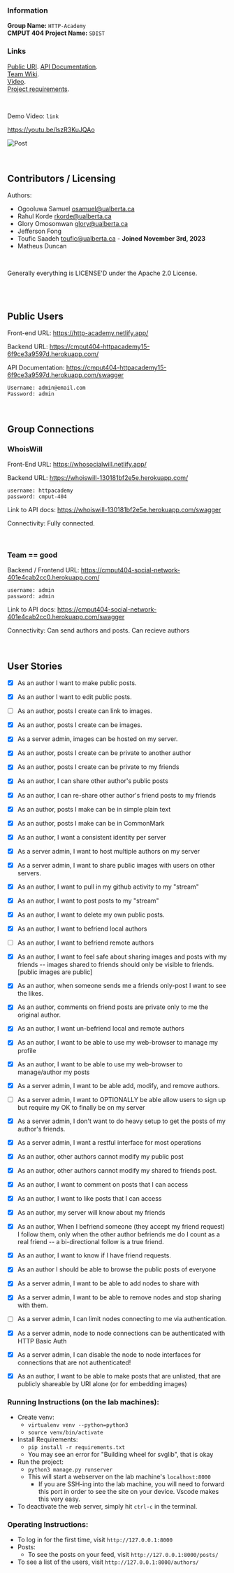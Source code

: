 
### Information
**Group Name:** `HTTP-Academy`  
**CMPUT 404 Project Name:** `SDIST`  

### Links
[Public URI](https://chimp-chat-1e0cca1cc8ce.herokuapp.com/). 
[API Documentation](https://cmput404-httpacademy15-6f9ce3a9597d.herokuapp.com/swagger).   
[Team Wiki](https://github.com/uofa-cmput404/404f23project-http-academy/wiki).   
[Video](https://youtu.be/lszR3KuJQAo).   
[Project requirements](https://github.com/uofa-cmput404/project-socialdistribution/blob/master/project.org).  

<br>

Demo Video: `link`

https://youtu.be/lszR3KuJQAo

![Post](profile.png)



<br>

## Contributors / Licensing

Authors:
    
* Ogooluwa Samuel osamuel@ualberta.ca
* Rahul Korde rkorde@ualberta.ca
* Glory Omosomwan glory@ualberta.ca
* Jefferson Fong 
* Toufic Saadeh toufic@ualberta.ca - **Joined November 3rd, 2023**
* Matheus Duncan 


<br> 

Generally everything is LICENSE'D under the Apache 2.0 License.

<br></br>

## Public Users
Front-end URL: https://http-academy.netlify.app/

Backend URL: https://cmput404-httpacademy15-6f9ce3a9597d.herokuapp.com/

API Documentation: https://cmput404-httpacademy15-6f9ce3a9597d.herokuapp.com/swagger
```
Username: admin@email.com
Password: admin

```

<br>

## Group Connections

### WhoisWill
Front-End URL: https://whosocialwill.netlify.app/

Backend URL: https://whoiswill-130181bf2e5e.herokuapp.com/

```
username: httpacademy
password: cmput-404
```

Link to API docs: https://whoiswill-130181bf2e5e.herokuapp.com/swagger

Connectivity: Fully connected.

<br>

### Team == good
Backend / Frontend URL:  https://cmput404-social-network-401e4cab2cc0.herokuapp.com/

```
username: admin    
password: admin
```

Link to API docs: https://cmput404-social-network-401e4cab2cc0.herokuapp.com/swagger

Connectivity: Can send authors and posts. Can recieve authors


<br>


## User Stories
   
   - [x] As an author I want to make public posts.
   - [x] As an author I want to edit public posts.
   - [ ] As an author, posts I create can link to images.
   - [x] As an author, posts I create can be images.
   - [x] As a server admin, images can be hosted on my server.
   - [x] As an author, posts I create can be private to another author
   - [x] As an author, posts I create can be private to my friends
   - [x] As an author, I can share other author's public posts
   - [x] As an author, I can re-share other author's friend posts to my friends
   - [x] As an author, posts I make can be in simple plain text
   - [x] As an author, posts I make can be in CommonMark
   - [x] As an author, I want a consistent identity per server
   - [x] As a server admin, I want to host multiple authors on my server
   - [x] As a server admin, I want to share public images with users
     on other servers.
   - [x] As an author, I want to pull in my github activity to my "stream"
   - [x] As an author, I want to post posts to my "stream"
   - [x] As an author, I want to delete my own public posts.
   - [x] As an author, I want to befriend local authors
   - [ ] As an author, I want to befriend remote authors
   - [x] As an author, I want to feel safe about sharing images and posts
     with my friends -- images shared to friends should only be
     visible to friends. [public images are public]
   - [x] As an author, when someone sends me a friends only-post I want to
     see the likes.
   - [x] As an author, comments on friend posts are private only to me the
     original author.
   - [x] As an author, I want un-befriend local and remote authors
   - [x] As an author, I want to be able to use my web-browser to manage
     my profile
   - [x] As an author, I want to be able to use my web-browser to manage/author
     my posts
   - [x] As a server admin, I want to be able add, modify, and remove
     authors.
   - [ ] As a server admin, I want to OPTIONALLY be able allow users to sign up but
     require my OK to finally be on my server
   - [x] As a server admin, I don't want to do heavy setup to get the
     posts of my author's friends.
   - [x] As a server admin, I want a restful interface for most operations
   - [x] As an author, other authors cannot modify my public post
   - [x] As an author, other authors cannot modify my shared to friends post.
   - [x] As an author, I want to comment on posts that I can access
   - [x] As an author, I want to like posts that I can access
   - [x] As an author, my server will know about my friends
   - [x] As an author, When I befriend someone (they accept my friend request) I follow them, only when
     the other author befriends me do I count as a real friend -- a bi-directional follow is a true friend.
   - [x] As an author, I want to know if I have friend requests.
   - [x] As an author I should be able to browse the public posts of everyone
   - [x] As a server admin, I want to be able to add nodes to share with
   - [x] As a server admin, I want to be able to remove nodes and stop
     sharing with them.
   - [ ] As a server admin, I can limit nodes connecting to me via
     authentication.
   - [x] As a server admin, node to node connections can be authenticated
     with HTTP Basic Auth
   - [x] As a server admin, I can disable the node to node interfaces for
     connections that are not authenticated!
   - [x] As an author, I want to be able to make posts that are unlisted,
     that are publicly shareable by URI alone (or for embedding images)




### Running Instructions (on the lab machines):
* Create venv:
    * `virtualenv venv --python=python3`
    * `source venv/bin/activate`
* Install Requirements:
    * `pip install -r requirements.txt`
    * You may see an error for "Building wheel for svglib", that is okay
* Run the project:
    * `python3 manage.py runserver`
    * This will start a webserver on the lab machine's `localhost:8000`
        * If you are SSH-ing into the lab machine, you will need to forward this port in order to see the site on your device. Vscode makes this very easy.
* To deactivate the web server, simply hit `ctrl-c` in the terminal.

### Operating Instructions:
* To log in for the first time, visit `http://127.0.0.1:8000`
* Posts:
    * To see the posts on your feed, visit `http://127.0.0.1:8000/posts/`
* To see a list of the users, visit `http://127.0.0.1:8000/authors/`


